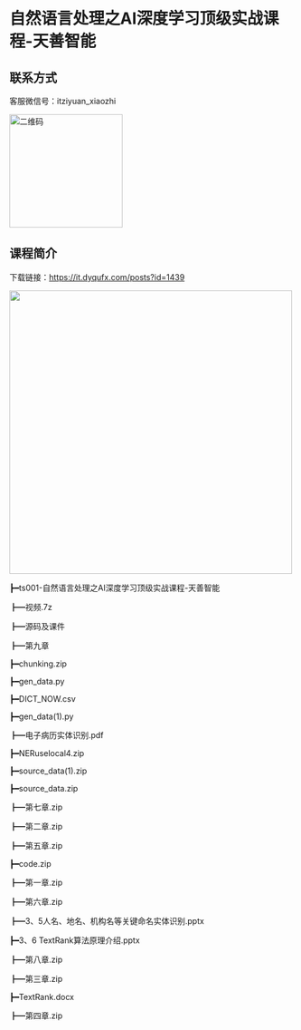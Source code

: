 # 自然语言处理之AI深度学习顶级实战课程-天善智能

## 联系方式

客服微信号：itziyuan_xiaozhi

<img src="https://ziyuanyun.oss-cn-guangzhou.aliyuncs.com/common/20240614073449/666b82192834a.jpg" width="200" height="200" alt="二维码">

## 课程简介

下载链接：https://it.dyqufx.com/posts?id=1439

<img src="https://ziyuanyun.oss-cn-guangzhou.aliyuncs.com/yun/20240515153936/664466b8202e5.jpg" width="500" alt="">

  ┣━ts001-自然语言处理之AI深度学习顶级实战课程-天善智能

 ┣━视频.7z

 ┣━源码及课件

 ┣━第九章

 ┣━chunking.zip

 ┣━gen_data.py

 ┣━DICT_NOW.csv

 ┣━gen_data(1).py

 ┣━电子病历实体识别.pdf

 ┣━NERuselocal4.zip

 ┣━source_data(1).zip

 ┣━source_data.zip

 ┣━第七章.zip

 ┣━第二章.zip

 ┣━第五章.zip

 ┣━code.zip

 ┣━第一章.zip

 ┣━第六章.zip

 ┣━3、5人名、地名、机构名等关键命名实体识别.pptx

 ┣━3、6 TextRank算法原理介绍.pptx

 ┣━第八章.zip

 ┣━第三章.zip

 ┣━TextRank.docx

 ┣━第四章.zip

  